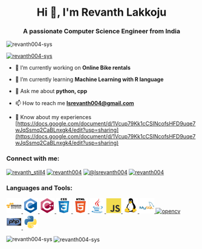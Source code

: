<h1 align="center">Hi 👋, I'm Revanth Lakkoju</h1>
<h3 align="center">A passionate Computer Science Engineer from India</h3>

<p align="left"> <img src="https://komarev.com/ghpvc/?username=revanth004-sys&label=Profile%20views&color=0e75b6&style=flat" alt="revanth004-sys" /> </p>

<p align="left"> <a href="https://github.com/ryo-ma/github-profile-trophy"><img src="https://github-profile-trophy.vercel.app/?username=revanth004-sys" alt="revanth004-sys" /></a> </p>

- 🔭 I’m currently working on **Online Bike rentals**

- 🌱 I’m currently learning **Machine Learning with R language**

- 💬 Ask me about **python, cpp**

- 📫 How to reach me **lsrevanth004@gmail.com**

- 📄 Know about my experiences [https://docs.google.com/document/d/1Vcup79Kk1cCSINcofsHFD9uqe7wJqSsmq2CaBLnxgk4/edit?usp=sharing](https://docs.google.com/document/d/1Vcup79Kk1cCSINcofsHFD9uqe7wJqSsmq2CaBLnxgk4/edit?usp=sharing)

<h3 align="left">Connect with me:</h3>
<p align="left">
<a href="https://instagram.com/revanth_still4" target="blank"><img align="center" src="https://raw.githubusercontent.com/rahuldkjain/github-profile-readme-generator/master/src/images/icons/Social/instagram.svg" alt="revanth_still4" height="30" width="40" /></a>
<a href="https://www.codechef.com/users/revanth004" target="blank"><img align="center" src="https://cdn.jsdelivr.net/npm/simple-icons@3.1.0/icons/codechef.svg" alt="revanth004" height="30" width="40" /></a>
<a href="https://www.hackerrank.com/@lsrevanth004" target="blank"><img align="center" src="https://raw.githubusercontent.com/rahuldkjain/github-profile-readme-generator/master/src/images/icons/Social/hackerrank.svg" alt="@lsrevanth004" height="30" width="40" /></a>
<a href="https://www.leetcode.com/revanth004" target="blank"><img align="center" src="https://raw.githubusercontent.com/rahuldkjain/github-profile-readme-generator/master/src/images/icons/Social/leet-code.svg" alt="revanth004" height="30" width="40" /></a>
</p>

<h3 align="left">Languages and Tools:</h3>
<p align="left"> <a href="https://aws.amazon.com" target="_blank" rel="noreferrer"> <img src="https://raw.githubusercontent.com/devicons/devicon/master/icons/amazonwebservices/amazonwebservices-original-wordmark.svg" alt="aws" width="40" height="40"/> </a> <a href="https://www.cprogramming.com/" target="_blank" rel="noreferrer"> <img src="https://raw.githubusercontent.com/devicons/devicon/master/icons/c/c-original.svg" alt="c" width="40" height="40"/> </a> <a href="https://www.w3schools.com/cpp/" target="_blank" rel="noreferrer"> <img src="https://raw.githubusercontent.com/devicons/devicon/master/icons/cplusplus/cplusplus-original.svg" alt="cplusplus" width="40" height="40"/> </a> <a href="https://www.w3schools.com/css/" target="_blank" rel="noreferrer"> <img src="https://raw.githubusercontent.com/devicons/devicon/master/icons/css3/css3-original-wordmark.svg" alt="css3" width="40" height="40"/> </a> <a href="https://www.w3.org/html/" target="_blank" rel="noreferrer"> <img src="https://raw.githubusercontent.com/devicons/devicon/master/icons/html5/html5-original-wordmark.svg" alt="html5" width="40" height="40"/> </a> <a href="https://www.java.com" target="_blank" rel="noreferrer"> <img src="https://raw.githubusercontent.com/devicons/devicon/master/icons/java/java-original.svg" alt="java" width="40" height="40"/> </a> <a href="https://developer.mozilla.org/en-US/docs/Web/JavaScript" target="_blank" rel="noreferrer"> <img src="https://raw.githubusercontent.com/devicons/devicon/master/icons/javascript/javascript-original.svg" alt="javascript" width="40" height="40"/> </a> <a href="https://www.linux.org/" target="_blank" rel="noreferrer"> <img src="https://raw.githubusercontent.com/devicons/devicon/master/icons/linux/linux-original.svg" alt="linux" width="40" height="40"/> </a> <a href="https://www.mysql.com/" target="_blank" rel="noreferrer"> <img src="https://raw.githubusercontent.com/devicons/devicon/master/icons/mysql/mysql-original-wordmark.svg" alt="mysql" width="40" height="40"/> </a> <a href="https://opencv.org/" target="_blank" rel="noreferrer"> <img src="https://www.vectorlogo.zone/logos/opencv/opencv-icon.svg" alt="opencv" width="40" height="40"/> </a> <a href="https://www.php.net" target="_blank" rel="noreferrer"> <img src="https://raw.githubusercontent.com/devicons/devicon/master/icons/php/php-original.svg" alt="php" width="40" height="40"/> </a> <a href="https://www.python.org" target="_blank" rel="noreferrer"> <img src="https://raw.githubusercontent.com/devicons/devicon/master/icons/python/python-original.svg" alt="python" width="40" height="40"/> </a> </p>

<p><img align="left" src="https://github-readme-stats.vercel.app/api/top-langs?username=revanth004-sys&show_icons=true&locale=en&layout=compact" alt="revanth004-sys" /></p>

<p>&nbsp;<img align="center" src="https://github-readme-stats.vercel.app/api?username=revanth004-sys&show_icons=true&locale=en" alt="revanth004-sys" /></p>
